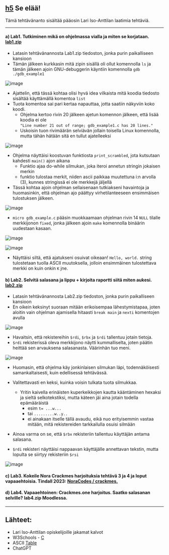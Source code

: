 ## [h5](https://terokarvinen.com/application-hacking/#:~:text=ainakin%20brittil%C3%A4isiss%C3%A4%20yliopistoissa.-,h5,-Se%20el%C3%A4%C3%A4!) Se elää!
Tämä tehtävänanto sisältää pääosin Lari Iso-Anttilan laatimia tehtäviä.


---
#### a) Lab1. Tutkiminen mikä on ohjelmassa vialla ja miten se korjataan. [lab1.zip](https://terokarvinen.com/application-hacking/lab1.zip)

- Latasin tehtävänannosta Lab1.zip tiedoston, jonka purin paikalliseen kansioon
- Tämän jälkeen kurkkasin mitä zipin sisällä oli ollut komennolla `ls` ja tämän jälkeen ajoin GNU-debuggerin käyntiin komennolla `gdb ./gdb_example1`

![image](https://github.com/user-attachments/assets/4aa1e191-85ed-44ef-bc6a-e9a808f287e9)

- Ajattelin, että tässä kohtaa olisi hyvä idea vilkaista mitä koodia tiedosto sisältää käyttämällä komentoa `list`
- Tuota komentoa sai pari kertaa napauttaa, jotta saatiin näkyviin koko koodi.
  - Ohjelma kertoo rivin 20 jälkeen ajetun komennon jälkeen, että lisää koodia ei ole <br>`"Line number 21 out of range; gdb_example1.c has 20 lines."`
  - Uskoisin tuon rivimäärän selviävän jollain toisella Linux komennolla, mutta tähän hätään sitä en tullut ajatelleeksi

![image](https://github.com/user-attachments/assets/3b276772-6d05-4bb6-a3ed-c94b2404887e)

- Ohjelma näyttäisi koostuvan funktiosta `print_scrambled`, jota kutsutaan kahdesti `main()` ajon aikana
  - Funktio ajaa do-while silmukan, joka iteroi annetun stringin jokaisen merkin
  - funktio tulostaa merkit, niiden ascii paikkaa muutettuna i:n arvolla (3), kunnes stringissä ei ole merkkejä jäljellä
- Tässä kohtaa ajoin ohjelman sellaisenaan tutkiakseni havaintoja ja huomasinkin, että ohjelman ajo päättyy virhetilanteeseen ensimmäisen tulostuksen jälkeen.

![image](https://github.com/user-attachments/assets/e29bbcc2-26ce-419f-8010-9937f6ee513a)

- `micro gdb_example.c` pääsin muokkaamaan ohjelman rivin 14 `NULL` tilalle merkkijonon `fixed`, jonka jälkeen ajoin `make` komennolla binäärin uudestaan kasaan.

![image](https://github.com/user-attachments/assets/3038256c-f44f-44f8-8a09-b4f81f43c063)

![image](https://github.com/user-attachments/assets/fc0b092a-8d0a-4738-b50c-457c2a1a8e6e)

- Näyttäisi siltä, että ajatukseni osuivat oikeaan! `Hello, world.` string tulostetaan tuolla ASCII muutoksella, jolloin ensimmäinen tulostettava merkki on kuin onkin `K` jne.


#### b) Lab2. Selvitä salasana ja lippu + kirjoita raportti siitä miten aukesi. [lab2.zip](https://terokarvinen.com/application-hacking/lab2.zip)

- Latasin tehtävänannosta Lab2.zip tiedoston, jonka purin paikalliseen kansioon
- En oikein keksinyt suoraan mitään erikoisempaa lähestymistapaa, joten aloitin vain ohjelman ajamisella hitaasti `break main` ja `nexti` komentojen avulla

![image](https://github.com/user-attachments/assets/a3803555-e77f-4eac-9509-3122f73ec05c)

- Havaitsin, että rekistereihin `$rdi`, `$rbx` ja `$rdi` tallentuu jotain tietoja.
- `$rdi` rekisterissä oleva merkkijono näytti kummalliselta, joten päätin heittää sen arvauksena salasanasta. Väärinhän tuo meni.

![image](https://github.com/user-attachments/assets/2b77c31b-1f5d-470c-9107-88ac60e93ed9)

- Huomasin, että ohjelma käy jonkinlaisen silmukan läpi, todennäköisesti samankaltaisesti, kuin edellisessä tehtävässä.
- Valitettavasti en keksi, kuinka voisin tulkata tuota silmukkaa.
  - Yritin kaivella erinäisten kuperkeikkojen kautta kääntäminen hexaksi ja sieltä selkotekstiksi, mutta käteen jäi aina jotain todella epämääräistä
    - esim `t= ...w...`
    - tai `.........w..y..`
    - ei ainakaan itselle tällä avaudu, eikä nuo erityisemmin vastaa mitään, mitä rekistereiden tarkkailulla osuisi silmään

- Ainoa varma on se, että `$rbx` rekisteriin tallentuu käyttäjän antama salasana.
- `$rdi` rekisteri näyttäisi nappaavan käyttäjälle annettavan tekstin, mutta lopulta se siirtyy rekisteriin `$rsi`

![image](https://github.com/user-attachments/assets/8f362939-c3cb-4e8c-b42b-1cd5c6561a55)





#### c) Lab3. Kokeile Nora Crackmes harjoituksia tehtävä 3 ja 4 ja loput vapaaehtoisia. Tindall 2023: [NoraCodes / crackmes.](https://github.com/NoraCodes/crackmes)


#### d) Lab4. Vapaaehtoinen: Crackmes.one harjoitus. Saatko salasanan selville? lab4.zip Moodlessa.




---
## Lähteet:

- Lari Iso-Anttilan opiskelijoille jakamat kalvot
- W3Schools - [C](https://www.w3schools.com/c/index.php)
- ASCII [Table](https://www.asciitable.com/)
- ChatGPT
